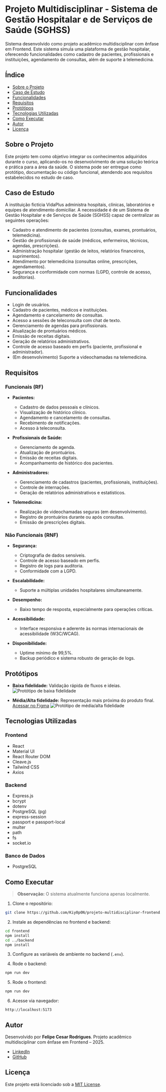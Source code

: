 # Projeto Multidisciplinar - Sistema de Gestão Hospitalar e de Serviços de Saúde (SGHSS)

Sistema desenvolvido como projeto acadêmico multidisciplinar com ênfase em Frontend. Este sistema simula uma plataforma de gestão hospitalar, oferecendo funcionalidades como cadastro de pacientes, profissionais e instituições, agendamento de consultas, além de suporte à telemedicina.

## Índice

* [Sobre o Projeto](#sobre-o-projeto)
* [Caso de Estudo](#caso-de-estudo)
* [Funcionalidades](#funcionalidades)
* [Requisitos](#requisitos)
* [Protótipos](#protótipos)
* [Tecnologias Utilizadas](#tecnologias-utilizadas)
* [Como Executar](#como-executar)
* [Autor](#autor)
* [Licença](#licença)

## Sobre o Projeto

Este projeto tem como objetivo integrar os conhecimentos adquiridos durante o curso, aplicando-os no desenvolvimento de uma solução teórica e prática para a área da saúde. O sistema pode ser entregue como protótipo, documentação ou código funcional, atendendo aos requisitos estabelecidos no estudo de caso.

## Caso de Estudo

A instituição fictícia VidaPlus administra hospitais, clínicas, laboratórios e equipes de atendimento domiciliar. A necessidade é de um Sistema de Gestão Hospitalar e de Serviços de Saúde (SGHSS) capaz de centralizar as seguintes operações:

* Cadastro e atendimento de pacientes (consultas, exames, prontuários, telemedicina).
* Gestão de profissionais de saúde (médicos, enfermeiros, técnicos, agendas, prescrições).
* Administração hospitalar (gestão de leitos, relatórios financeiros, suprimentos).
* Atendimento por telemedicina (consultas online, prescrições, agendamentos).
* Segurança e conformidade com normas (LGPD, controle de acesso, auditorias).

## Funcionalidades

* Login de usuários.
* Cadastro de pacientes, médicos e instituições.
* Agendamento e cancelamento de consultas.
* Acesso a sessões de teleconsulta com chat de texto.
* Gerenciamento de agendas para profissionais.
* Atualização de prontuários médicos.
* Emissão de receitas digitais.
* Geração de relatórios administrativos.
* Controle de acesso baseado em perfis (paciente, profissional e administrador).
* (Em desenvolvimento) Suporte a videochamadas na telemedicina.

## Requisitos

### Funcionais (RF)

* **Pacientes:**

  * Cadastro de dados pessoais e clínicos.
  * Visualização de histórico clínico.
  * Agendamento e cancelamento de consultas.
  * Recebimento de notificações.
  * Acesso à teleconsulta.

* **Profissionais de Saúde:**

  * Gerenciamento de agenda.
  * Atualização de prontuários.
  * Emissão de receitas digitais.
  * Acompanhamento de histórico dos pacientes.

* **Administradores:**

  * Gerenciamento de cadastros (pacientes, profissionais, instituições).
  * Controle de internações.
  * Geração de relatórios administrativos e estatísticos.

* **Telemedicina:**

  * Realização de videochamadas seguras (em desenvolvimento).
  * Registro de prontuários durante ou após consultas.
  * Emissão de prescrições digitais.

### Não Funcionais (RNF)

* **Segurança:**

  * Criptografia de dados sensíveis.
  * Controle de acesso baseado em perfis.
  * Registro de logs para auditoria.
  * Conformidade com a LGPD.

* **Escalabilidade:**

  * Suporte a múltiplas unidades hospitalares simultaneamente.

* **Desempenho:**

  * Baixo tempo de resposta, especialmente para operações críticas.

* **Acessibilidade:**

  * Interface responsiva e aderente às normas internacionais de acessibilidade (W3C/WCAG).

* **Disponibilidade:**

  * Uptime mínimo de 99,5%.
  * Backup periódico e sistema robusto de geração de logs.

## Protótipos

* **Baixa fidelidade:**
  Validação rápida de fluxos e ideias.
  ![Protótipo de baixa fidelidade](./image/prototipo_baixa_fidelidade.png)

* **Média/Alta fidelidade:**
  Representação mais próxima do produto final.
  [Acessar no Figma](https://www.figma.com/design/XiryicMrJK9n9ubcwu09lS/Untitled?node-id=50-2&t=OYdr396MsLzCelwq-1)
  ![Protótipo de média/alta fidelidade](./image/prototipo_media_alta_fidelidade.png)

## Tecnologias Utilizadas

### Frontend

* React
* Material UI
* React Router DOM
* Cleave.js
* Tailwind CSS
* Axios

### Backend

* Express.js
* bcrypt
* dotenv
* PostgreSQL (pg)
* express-session
* passport e passport-local
* multer
* path
* fs
* socket.io

### Banco de Dados

* PostgreSQL

## Como Executar

> **Observação:** O sistema atualmente funciona apenas localmente.

1. Clone o repositório:

```bash
git clone https://github.com/Kiy0p0N/projeto-multidisciplinar-frontend.git
```

2. Instale as dependências no frontend e backend:

```bash
cd frontend
npm install
cd ../backend
npm install
```

3. Configure as variáveis de ambiente no backend (`.env`).

4. Rode o backend:

```bash
npm run dev
```

5. Rode o frontend:

```bash
npm run dev
```

6. Acesse via navegador:

```
http://localhost:5173
```

## Autor

Desenvolvido por **Felipe Cesar Rodrigues**.
Projeto acadêmico multidisciplinar com ênfase em Frontend – 2025.

* [LinkedIn](https://www.linkedin.com/in/felipe-cesar-rodrigues/)
* [GitHub](https://github.com/Kiy0p0N)

## Licença

Este projeto está licenciado sob a [MIT License](./LICENSE).
